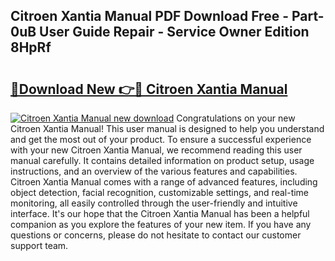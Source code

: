 ## Citroen Xantia Manual PDF Download Free - Part-0uB User Guide Repair - Service Owner Edition 8HpRf

# <h2><a href="http://bc65171.oget.top/?id=Citroen+Xantia+Manual">🔗Download New 👉🔴 Citroen Xantia Manual</a></h2>

[![Citroen Xantia Manual new download](https://i.imgur.com/5g1atiW.png)](http://bc65171.oget.top/?id=Citroen+Xantia+Manual)
Congratulations on your new Citroen Xantia Manual! This user manual is designed to help you understand and get the most out of your product. To ensure a successful experience with your new Citroen Xantia Manual, we recommend reading this user manual carefully. It contains detailed information on product setup, usage instructions, and an overview of the various features and capabilities. Citroen Xantia Manual comes with a range of advanced features, including object detection, facial recognition, customizable settings, and real-time monitoring, all easily controlled through the user-friendly and intuitive interface. It's our hope that the Citroen Xantia Manual has been a helpful companion as you explore the features of your new item. If you have any questions or concerns, please do not hesitate to contact our customer support team.
